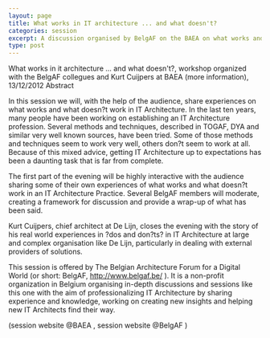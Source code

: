 ```yaml
---
layout: page
title: What works in IT architecture ... and what doesn't?
categories: session
excerpt: A discussion organised by BelgAF on the BAEA on what works and doesn't work in IT architecture.
type: post
---
```




What works in it architecture ... and what doesn't?, workshop organized with the BelgAF collegues and Kurt Cuijpers at BAEA (more information), 13/12/2012
Abstract

In this session we will, with the help of the audience, share experiences on what works and what doesn?t work in IT Architecture. In the last ten years, many people have been working on establishing an IT Architecture profession. Several methods and techniques, described in TOGAF, DYA and similar very well known sources, have been tried. Some of those methods and techniques seem to work very well, others don?t seem to work at all. Because of this mixed advice, getting IT Architecture up to expectations has been a daunting task that is far from complete.

The first part of the evening will be highly interactive with the audience sharing some of their own experiences of what works and what doesn?t work in an IT Architecture Practice. Several BelgAF members will moderate, creating a framework for discussion and provide a wrap-up of what has been said.

Kurt Cuijpers, chief architect at De Lijn, closes the evening with the story of his real world experiences in ?dos and don?ts? in IT Architecture at large and complex organisation like De Lijn, particularly in dealing with external providers of solutions.

This session is offered by The Belgian Architecture Forum for a Digital World (or short: BelgAF, http://www.belgaf.be/ ). It is a non-profit organization in Belgium organising in-depth discussions and sessions like this one with the aim of professionalizing IT Architecture by sharing experience and knowledge, working on creating new insights and helping new IT Architects find their way.

(session website @BAEA , session website @BelgAF )

